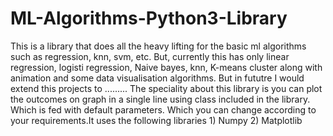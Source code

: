 # ML-Algorithms-Python3-Library
This is a library that does all the heavy lifting for the basic ml algorithms such as regression, knn, svm, etc. But, currently this has only linear regression, logisti regression, Naive bayes, knn, K-means cluster along with animation and some data visualisation algorithms. But in fututre I would extend this projects to ......... The speciality about this library is you can plot the outcomes on graph in a single line using class included in the library. Which is fed with default parameters. Which you can change according to your requirements.It uses the following libraries 1) Numpy 2) Matplotlib
